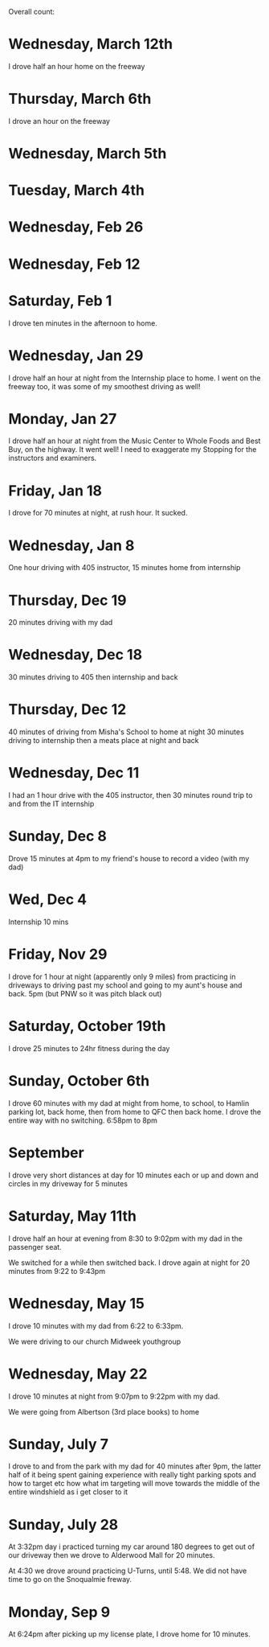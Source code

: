 Overall count: 
# Wednesday, March 12th
I drove half an hour home on the freeway
# Thursday, March 6th
I drove an hour on the freeway
# Wednesday, March 5th
# Tuesday, March 4th
# Wednesday, Feb 26

# Wednesday, Feb 12

# Saturday, Feb 1
I drove ten minutes in the afternoon to home.
# Wednesday, Jan 29
I drove half an hour at night from the Internship place to home. I went on the freeway too, it was some of my smoothest driving as well!
# Monday, Jan 27
I drove half an hour at night from the Music Center to Whole Foods and Best Buy, on the highway.
It went well! I need to exaggerate my Stopping for the instructors and examiners.
# Friday, Jan 18
I drove for 70 minutes at night, at rush hour. It sucked.
# Wednesday, Jan 8
One hour driving with 405 instructor, 15 minutes home from internship
# Thursday, Dec 19
20 minutes driving with my dad
# Wednesday, Dec 18
30 minutes driving to 405 then internship and back
# Thursday, Dec 12
40 minutes of driving from Misha's School to home at night
30 minutes driving to internship then a meats place at night and back
# Wednesday, Dec 11
I had an 1 hour drive with the 405 instructor, then 30 minutes round trip to and from the IT internship
# Sunday, Dec 8
Drove 15 minutes at 4pm to my friend's house to record a video (with my dad)
# Wed, Dec 4
Internship 10 mins
# Friday, Nov 29
I drove for 1 hour at night (apparently only 9 miles) from practicing in driveways to driving past my school and going to my aunt's house and back.
5pm (but PNW so it was pitch black out)
# Saturday, October 19th
I drove 25 minutes to 24hr fitness during the day
# Sunday, October 6th
I drove 60 minutes with my dad at might from home, to school, to Hamlin parking lot, back home, then from home to QFC then back home. 
I drove the entire way with no switching. 
6:58pm to 8pm
# September
I drove very short distances at day for 10 minutes each or up and down and circles in my driveway for 5 minutes
# Saturday, May 11th
I drove half an hour at evening from 8:30 to 9:02pm with my dad in the passenger seat.

We switched for a while then switched back. 
I drove again at night for 20 minutes from 9:22 to 9:43pm

# Wednesday, May 15
I drove 10 minutes with my dad from 6:22 to 6:33pm.

We were driving to our church Midweek youthgroup

# Wednesday, May 22
I drove 10 minutes at night from 9:07pm to 9:22pm with my dad. 

We were going from Albertson (3rd place books) to home

# Sunday, July 7
I drove to and from the park with my dad for 40 minutes after 9pm, the latter half of it being spent gaining experience with really tight parking spots and how to target etc how what im targeting will move towards the middle of the entire windshield as i get closer to it

# Sunday, July 28
At 3:32pm day i practiced turning my car around 180 degrees to get out of our driveway then we drove to Alderwood Mall for 20 minutes.

At 4:30 we drove around practicing U-Turns, until 5:48. We did not have time to go on the Snoqualmie freway.

# Monday, Sep 9
At 6:24pm after picking up my license plate, I drove home for 10 minutes.